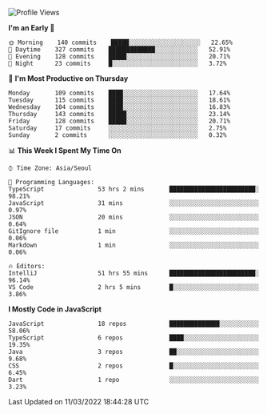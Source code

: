<!--START_SECTION:waka-->
![Profile Views](http://img.shields.io/badge/Profile%20Views-0-blue)

**I'm an Early 🐤** 

```text
🌞 Morning    140 commits    █████░░░░░░░░░░░░░░░░░░░░   22.65% 
🌆 Daytime    327 commits    █████████████░░░░░░░░░░░░   52.91% 
🌃 Evening    128 commits    █████░░░░░░░░░░░░░░░░░░░░   20.71% 
🌙 Night      23 commits     █░░░░░░░░░░░░░░░░░░░░░░░░   3.72%

```
📅 **I'm Most Productive on Thursday** 

```text
Monday       109 commits    ████░░░░░░░░░░░░░░░░░░░░░   17.64% 
Tuesday      115 commits    ████░░░░░░░░░░░░░░░░░░░░░   18.61% 
Wednesday    104 commits    ████░░░░░░░░░░░░░░░░░░░░░   16.83% 
Thursday     143 commits    █████░░░░░░░░░░░░░░░░░░░░   23.14% 
Friday       128 commits    █████░░░░░░░░░░░░░░░░░░░░   20.71% 
Saturday     17 commits     ░░░░░░░░░░░░░░░░░░░░░░░░░   2.75% 
Sunday       2 commits      ░░░░░░░░░░░░░░░░░░░░░░░░░   0.32%

```


📊 **This Week I Spent My Time On** 

```text
⌚︎ Time Zone: Asia/Seoul

💬 Programming Languages: 
TypeScript               53 hrs 2 mins       ████████████████████████░   98.21% 
JavaScript               31 mins             ░░░░░░░░░░░░░░░░░░░░░░░░░   0.97% 
JSON                     20 mins             ░░░░░░░░░░░░░░░░░░░░░░░░░   0.64% 
GitIgnore file           1 min               ░░░░░░░░░░░░░░░░░░░░░░░░░   0.06% 
Markdown                 1 min               ░░░░░░░░░░░░░░░░░░░░░░░░░   0.06%

🔥 Editors: 
IntelliJ                 51 hrs 55 mins      ████████████████████████░   96.14% 
VS Code                  2 hrs 5 mins        █░░░░░░░░░░░░░░░░░░░░░░░░   3.86%

```

**I Mostly Code in JavaScript** 

```text
JavaScript               18 repos            ██████████████░░░░░░░░░░░   58.06% 
TypeScript               6 repos             ████░░░░░░░░░░░░░░░░░░░░░   19.35% 
Java                     3 repos             ██░░░░░░░░░░░░░░░░░░░░░░░   9.68% 
CSS                      2 repos             █░░░░░░░░░░░░░░░░░░░░░░░░   6.45% 
Dart                     1 repo              ░░░░░░░░░░░░░░░░░░░░░░░░░   3.23%

```



 Last Updated on 11/03/2022 18:44:28 UTC
<!--END_SECTION:waka-->
